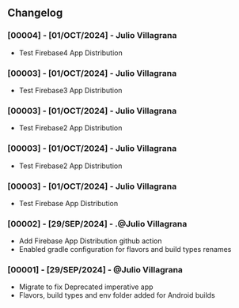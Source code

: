 ## Changelog

### [00004] -  [01/OCT/2024] - Julio Villagrana
- Test Firebase4 App Distribution

### [00003] -  [01/OCT/2024] - Julio Villagrana
- Test Firebase3 App Distribution

### [00003] -  [01/OCT/2024] - Julio Villagrana
- Test Firebase2 App Distribution

### [00003] -  [01/OCT/2024] - Julio Villagrana
- Test Firebase2 App Distribution

### [00003] -  [01/OCT/2024] - Julio Villagrana
- Test Firebase App Distribution

### [00002] - [29/SEP/2024] - .@Julio Villagrana
- Add Firebase App Distribution github action
- Enabled gradle configuration for flavors and build types renames

### [00001] - [29/SEP/2024] - @Julio Villagrana

- Migrate to fix Deprecated imperative app
- Flavors, build types and env folder added for Android builds
